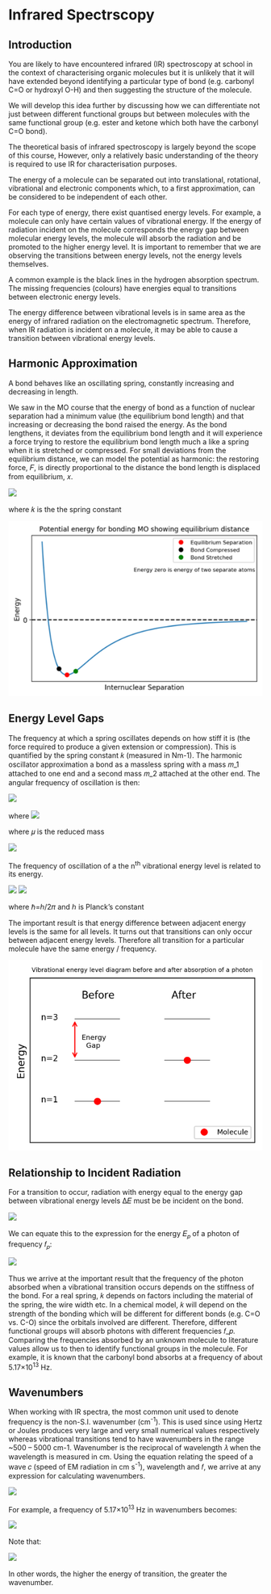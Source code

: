 # Infrared Spectrscopy

## Introduction
You are likely to have encountered infrared (IR) spectroscopy at school in the context of characterising organic molecules but it is unlikely that it will have extended beyond identifying a particular type of bond (e.g. carbonyl C=O or hydroxyl O-H) and then suggesting the structure of the molecule.

We will develop this idea further by discussing how we can differentiate not just between different functional groups but between molecules with the same functional group (e.g. ester and ketone which both have the carbonyl C=O bond). 

The theoretical basis of infrared spectroscopy is largely beyond the scope of this course, However, only a relatively basic understanding of the theory is required to use IR for characterisation purposes.

The energy of a molecule can be separated out into translational, rotational, vibrational and electronic components which, to a first approximation, can be considered to be independent of each other. 

For each type of energy, there exist quantised energy levels. For example, a molecule can only have certain values of vibrational energy. If the energy of radiation incident on the molecule corresponds the energy gap between molecular energy levels, the molecule will absorb the radiation and be promoted to the higher energy level. It is important to remember that we are observing the transitions between energy levels, not the energy levels themselves. 

A common example is the black lines in the hydrogen absorption spectrum. The missing frequencies (colours) have energies equal to transitions between electronic energy levels. 

The energy difference between vibrational levels is in same area as the energy of infrared radiation on the electromagnetic spectrum. Therefore, when IR radiation is incident on a molecule, it may be able to cause a transition between vibrational energy levels. 

## Harmonic Approximation

A bond behaves like an oscillating spring, constantly increasing and decreasing in length. 

We saw in the MO course that the energy of bond as a function of nuclear separation had a minimum value (the equilibrium bond length) and that increasing or decreasing the bond raised the energy. As the bond lengthens, it deviates from the equilibrium bond length and it will experience a force trying to restore the equilibrium bond length much a like a spring when it is stretched or compressed. 
For small deviations from the equilibrium distance, we can model the potential as harmonic: the restoring force, 𝐹, is directly proportional to the distance the bond length is displaced from equilibrium, 𝑥.

<img src="https://render.githubusercontent.com/render/math?math=\displaystyle F = - kx">

where 𝑘 is the the spring constant

<img src="./figures/Harmonic.png" alt="drawing" width="700"/>

## Energy Level Gaps

The frequency at which a spring oscillates depends on how stiff it is (the force required to produce a given extension or compression). This is quantified by the spring constant 𝑘 (measured in Nm-1). The harmonic oscillator approximation a bond as a massless spring with a mass 𝑚_1 attached to one end and a second mass 𝑚_2 attached at the other end. The angular frequency of oscillation is then:

<img src="https://render.githubusercontent.com/render/math?math=\displaystyle \omega = \sqrt{\frac{k}{\mu}}"> 

where <img src="https://render.githubusercontent.com/render/math?math=\displaystyle \omega = 2\pi f">

where 𝜇 is the reduced mass

<img src="https://render.githubusercontent.com/render/math?math=\displaystyle \mu = \frac{\mu_1 \mu_2}{\mu_1 + \mu_2}">

The frequency of oscillation of a the n<sup>th</sup> vibrational energy level is related to its energy.  

<img src="https://render.githubusercontent.com/render/math?math=\displaystyle E_n = (n %2B\ \frac{1}{2})\hbar\omega \space \Rightarrow \space \E_0 =\frac{1}{2}\hbar\omega, \E_1 =\frac{2}{2}\hbar\omega, \E_2 =\frac{5}{2}\hbar\omega">


<img src="https://render.githubusercontent.com/render/math?math=\displaystyle \Rightarrow \Delta E = E_{n %2B\  1} - E_n = \frac{1}{2}\hbar\omega">

where ℏ=ℎ/2𝜋 and ℎ is Planck’s constant


The important result is that energy difference between adjacent energy levels is the same for all levels. It turns out that transitions can only occur between adjacent energy levels. Therefore all transition for a particular molecule have the same energy / frequency. 

![alt text](./figures/Levels.png)

## Relationship to Incident Radiation

For a transition to occur, radiation with energy equal to the energy gap between vibrational energy levels ∆𝐸 must be be incident on the bond.

<img src="https://render.githubusercontent.com/render/math?math=\displaystyle \Delta E = \frac{1}{2} \hbar \omega = \frac{1}{2} \hbar \sqrt{\frac{k}{\mu}}">

We can equate this to the expression for the energy 𝐸<sub>𝑝</sub> of a photon of frequency 𝑓<sub>𝑝</sub>:

<img src="https://render.githubusercontent.com/render/math?math=\displaystyle E_p = \Delta E \Rightarrow hf = \frac{1}{2} \hbar \sqrt{\frac{k}{\mu}} \Rightarrow f_p = \frac{1}{4\pi} \sqrt{\frac{k}{\mu}}">

Thus we arrive at the important result that the frequency of the photon absorbed when a vibrational transition occurs depends on the stiffness of the bond. For a real spring, 𝑘 depends on factors including the material of the spring, the wire width etc. In a chemical model, 𝑘 will depend on the strength of the bonding which will be different for different bonds (e.g. C=O vs. C-O) since the orbitals involved are different. Therefore, different functional groups will absorb photons with different frequencies 𝑓_𝑝. Comparing the frequencies absorbed by an unknown molecule to literature values allow us to then to identify functional groups in the molecule. For example, it is known that the carbonyl bond absorbs at a frequency of about 5.17×10<sup>13</sup>  Hz. 

## Wavenumbers

When working with IR spectra, the most common unit used to denote frequency is the non-S.I. wavenumber (cm<sup>-1</sup>). This is used since using Hertz or Joules produces very large and very small numerical values respectively whereas vibrational transitions tend to have wavenumbers in the range ~500 – 5000 cm-1. Wavenumber is the reciprocal of wavelength 𝜆 when the wavelength is measured in cm. Using the equation relating the speed of a wave 𝑐 (speed of EM radiation in cm s<sup>-1</sup>), wavelength and 𝑓, we arrive at any expression for calculating wavenumbers. 

<img src="https://render.githubusercontent.com/render/math?math=\displaystyle c = f \lambda \Rightarrow \frac{1}{\lambda} = \frac{f}{c}">

For example, a frequency of 5.17×10<sup>13</sup>  Hz in wavenumbers becomes:

<img src="https://render.githubusercontent.com/render/math?math=\displaystyle \frac{1}{\lambda} = \frac{f}{c} = \frac{5.17 \times 10^13}{3\times 10^10} = 1723 \space cm^{-1}  ">

Note that:

<img src="https://render.githubusercontent.com/render/math?math=\displaystyle \frac{1}{\lambda} \propto f,  E \propto f \Rightarrow E \propto  \frac{1}{\lambda} ">

In other words, the higher the energy of transition, the greater the wavenumber. 



